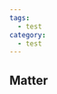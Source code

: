 ```yaml
---
tags:
  - test
category:
  - test
---
```


## Matter


<!-- <ExpandingCards/> -->

<MatterJSTest001 />